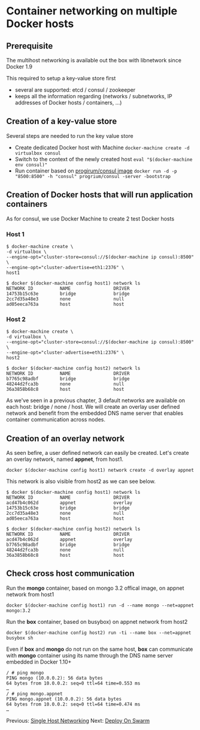 # Container networking on multiple Docker hosts

## Prerequisite

The multihost networking is available out the box with libnetwork since Docker 1.9

This required to setup a key-value store first
* several are supported: etcd / consul / zookeeper
* keeps all the information regarding (networks / subnetworks, IP addresses of Docker hosts / containers, ...)

## Creation of a key-value store

Several steps are needed to run the key value store

* Create dedicated Docker host with Machine ```docker-machine create -d virtualbox consul```
* Switch to the context of the newly created host ```eval "$(docker-machine env consul)"```
* Run container based on [progirum/consul image](https://store.docker.com/images/consul) ```docker run -d -p "8500:8500" -h "consul" progrium/consul -server -bootstrap```
  
## Creation of Docker hosts that will run application containers

As for consul, we use Docker Machine to create 2 test Docker hosts

### Host 1

```
$ docker-machine create \
-d virtualbox \
--engine-opt="cluster-store=consul://$(docker-machine ip consul):8500" \
--engine-opt="cluster-advertise=eth1:2376" \
host1

$ docker $(docker-machine config host1) network ls
NETWORK ID          NAME                DRIVER
14753b15c63e        bridge              bridge
2cc7d35a48e3        none                null
ad05eeca763a        host                host
````

### Host 2

```
$ docker-machine create \
-d virtualbox \
--engine-opt="cluster-store=consul://$(docker-machine ip consul):8500" \
--engine-opt="cluster-advertise=eth1:2376" \
host2

$ docker $(docker-machine config host2) network ls
NETWORK ID          NAME                DRIVER
b7765c98adbf        bridge              bridge
48244d2fca3b        none                null
36a3858b68c8        host                host
```

As we've seen in a previous chapter, 3 default networks are available on each host: bridge / none / host.
We will create an overlay user defined network and benefit from the embedded DNS name server that enables container communication across nodes.

## Creation of an overlay network

As seen befire, a user defined network can easily be created. Let's create an overlay network, named **appnet**, from host1.

```docker $(docker-machine config host1) network create -d overlay appnet```

This network is also visible from host2 as we can see below.

```
$ docker $(docker-machine config host1) network ls
NETWORK ID          NAME                DRIVER
acd47b4c062d        appnet              overlay
14753b15c63e        bridge              bridge
2cc7d35a48e3        none                null
ad05eeca763a        host                host

$ docker $(docker-machine config host2) network ls
NETWORK ID          NAME                DRIVER
acd47b4c062d        appnet              overlay
b7765c98adbf        bridge              bridge
48244d2fca3b        none                null
36a3858b68c8        host                host
```

## Check cross host communication


Run the **mongo** container, based on mongo 3.2 offical image, on appnet network from host1

```docker $(docker-machine config host1) run -d --name mongo --net=appnet mongo:3.2```

Run the **box** container, based on busybox) on appnet network from host2

```docker $(docker-machine config host2) run -ti --name box --net=appnet busybox sh```

Even if **box** and **mongo** do not run on the same host, **box** can communicate with **mongo** container using its name through the DNS name server embedded in Docker 1.10+

```
/ # ping mongo
PING mongo (10.0.0.2): 56 data bytes
64 bytes from 10.0.0.2: seq=0 ttl=64 time=0.553 ms
…
/ # ping mongo.appnet
PING mongo.appnet (10.0.0.2): 56 data bytes
64 bytes from 10.0.0.2: seq=0 ttl=64 time=0.474 ms
…
```

Previous: [Single Host Networking][single-host-networking]
Next: [Deploy On Swarm][deploy-on-swarm]

[single-host-networking]: ./4_single_host_networking.md
[deploy-on-swarm]: ./6_deploy_on_swarm.md